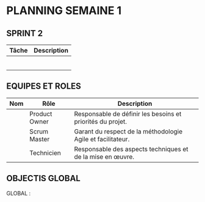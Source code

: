 # PLANNING SEMAINE 1


## SPRINT 2

| **Tâche**                     | **Description**                                                                                   |
|-------------------------------|---------------------------------------------------------------------------------------------------|
|     |                                        |
|      |         |
|       |         |
|      |                                   |
|      |                                     |
|      |                                    |


## EQUIPES ET ROLES 

| **Nom**          | **Rôle**          | **Description**                                     |
|-------------------|-------------------|-----------------------------------------------------|
| | Product Owner   | Responsable de définir les besoins et priorités du projet. |
|  | Scrum Master  | Garant du respect de la méthodologie Agile et facilitateur. |
|  | Technicien  | Responsable des aspects techniques et de la mise en œuvre. |

## OBJECTIS GLOBAL 

GLOBAL :

